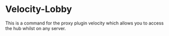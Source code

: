 # Velocity-Lobby
This is a command for the proxy plugin velocity which allows you to access the hub whilst on any server.
